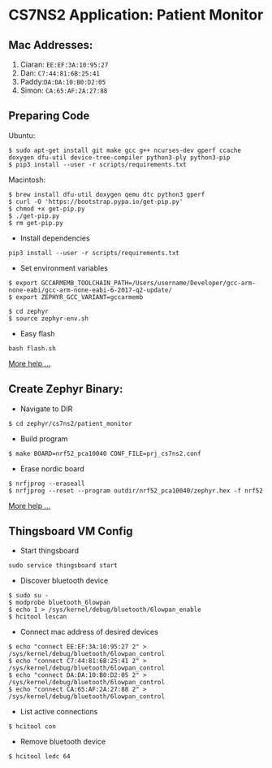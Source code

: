 # CS7NS2 Application: Patient Monitor

## Mac Addresses:
1. Ciaran: `EE:EF:3A:10:95:27`
2. Dan: `C7:44:81:6B:25:41`
3. Paddy:`DA:DA:10:B0:D2:05`
4. Simon: `CA:65:AF:2A:27:88`

## Preparing Code
Ubuntu:
```
$ sudo apt-get install git make gcc g++ ncurses-dev gperf ccache doxygen dfu-util device-tree-compiler python3-ply python3-pip
$ pip3 install --user -r scripts/requirements.txt
```

Macintosh:
```
$ brew install dfu-util doxygen qemu dtc python3 gperf
$ curl -O 'https://bootstrap.pypa.io/get-pip.py'
$ chmod +x get-pip.py
$ ./get-pip.py
$ rm get-pip.py
```

* Install dependencies

```
pip3 install --user -r scripts/requirements.txt
```


* Set environment variables

```
$ export GCCARMEMB_TOOLCHAIN_PATH=/Users/username/Developer/gcc-arm-none-eabi/gcc-arm-none-eabi-6-2017-q2-update/
$ export ZEPHYR_GCC_VARIANT=gccarmemb
```


```
$ cd zephyr
$ source zephyr-env.sh
```


* Easy flash

```
bash flash.sh
```

[More help ...](https://gitlab.scss.tcd.ie/jdukes/cs7ns2/wikis/Zephyr_getting_started.md)

##  Create Zephyr Binary:

* Navigate to DIR

```
$ cd zephyr/cs7ns2/patient_monitor
```

* Build program

```
$ make BOARD=nrf52_pca10040 CONF_FILE=prj_cs7ns2.conf
```

* Erase nordic board

```
$ nrfjprog --eraseall
$ nrfjprog --reset --program outdir/nrf52_pca10040/zephyr.hex -f nrf52
```

[More help ...](https://gitlab.scss.tcd.ie/jdukes/cs7ns2/wikis/thingsboard_demo.md)


## Thingsboard VM Config

* Start thingsboard

```
sudo service thingsboard start
```

* Discover bluetooth device

```
$ sudo su -
$ modprobe bluetooth_6lowpan
$ echo 1 > /sys/kernel/debug/bluetooth/6lowpan_enable
$ hcitool lescan
```

* Connect mac address of desired devices

```
$ echo "connect EE:EF:3A:10:95:27 2" > /sys/kernel/debug/bluetooth/6lowpan_control
$ echo "connect C7:44:81:6B:25:41 2" > /sys/kernel/debug/bluetooth/6lowpan_control
$ echo "connect DA:DA:10:B0:D2:05 2" > /sys/kernel/debug/bluetooth/6lowpan_control
$ echo "connect CA:65:AF:2A:27:88 2" > /sys/kernel/debug/bluetooth/6lowpan_control
```

* List active connections

```
$ hcitool con
```

* Remove bluetooth device

```
$ hcitool ledc 64
```
